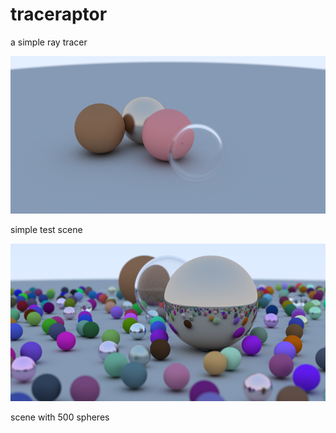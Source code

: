 # traceraptor
a simple ray tracer

![Alt exampleSceneRenderer](images/scene1.png?raw=true "example scene")

simple test scene

![Alt bigExampleSceneRenderer](images/randomScene20.png?raw=true "big example scene")

 scene with 500 spheres
